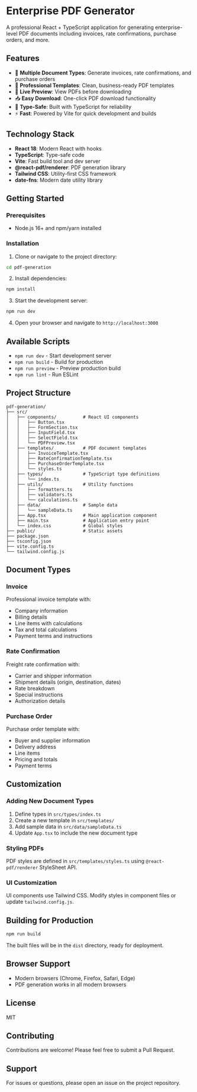# Enterprise PDF Generator

A professional React + TypeScript application for generating enterprise-level PDF documents including invoices, rate confirmations, purchase orders, and more.

## Features

- 📄 **Multiple Document Types**: Generate invoices, rate confirmations, and purchase orders
- 🎨 **Professional Templates**: Clean, business-ready PDF templates
- 👀 **Live Preview**: View PDFs before downloading
- 📥 **Easy Download**: One-click PDF download functionality
- 🎯 **Type-Safe**: Built with TypeScript for reliability
- ⚡ **Fast**: Powered by Vite for quick development and builds

## Technology Stack

- **React 18**: Modern React with hooks
- **TypeScript**: Type-safe code
- **Vite**: Fast build tool and dev server
- **@react-pdf/renderer**: PDF generation library
- **Tailwind CSS**: Utility-first CSS framework
- **date-fns**: Modern date utility library

## Getting Started

### Prerequisites

- Node.js 16+ and npm/yarn installed

### Installation

1. Clone or navigate to the project directory:

```bash
cd pdf-generation
```

2. Install dependencies:

```bash
npm install
```

3. Start the development server:

```bash
npm run dev
```

4. Open your browser and navigate to `http://localhost:3000`

## Available Scripts

- `npm run dev` - Start development server
- `npm run build` - Build for production
- `npm run preview` - Preview production build
- `npm run lint` - Run ESLint

## Project Structure

```
pdf-generation/
├── src/
│   ├── components/          # React UI components
│   │   ├── Button.tsx
│   │   ├── FormSection.tsx
│   │   ├── InputField.tsx
│   │   ├── SelectField.tsx
│   │   └── PDFPreview.tsx
│   ├── templates/           # PDF document templates
│   │   ├── InvoiceTemplate.tsx
│   │   ├── RateConfirmationTemplate.tsx
│   │   ├── PurchaseOrderTemplate.tsx
│   │   └── styles.ts
│   ├── types/               # TypeScript type definitions
│   │   └── index.ts
│   ├── utils/               # Utility functions
│   │   ├── formatters.ts
│   │   ├── validators.ts
│   │   └── calculations.ts
│   ├── data/                # Sample data
│   │   └── sampleData.ts
│   ├── App.tsx              # Main application component
│   ├── main.tsx             # Application entry point
│   └── index.css            # Global styles
├── public/                  # Static assets
├── package.json
├── tsconfig.json
├── vite.config.ts
└── tailwind.config.js
```

## Document Types

### Invoice

Professional invoice template with:

- Company information
- Billing details
- Line items with calculations
- Tax and total calculations
- Payment terms and instructions

### Rate Confirmation

Freight rate confirmation with:

- Carrier and shipper information
- Shipment details (origin, destination, dates)
- Rate breakdown
- Special instructions
- Authorization details

### Purchase Order

Purchase order template with:

- Buyer and supplier information
- Delivery address
- Line items
- Pricing and totals
- Payment terms

## Customization

### Adding New Document Types

1. Define types in `src/types/index.ts`
2. Create a new template in `src/templates/`
3. Add sample data in `src/data/sampleData.ts`
4. Update `App.tsx` to include the new document type

### Styling PDFs

PDF styles are defined in `src/templates/styles.ts` using `@react-pdf/renderer` StyleSheet API.

### UI Customization

UI components use Tailwind CSS. Modify styles in component files or update `tailwind.config.js`.

## Building for Production

```bash
npm run build
```

The built files will be in the `dist` directory, ready for deployment.

## Browser Support

- Modern browsers (Chrome, Firefox, Safari, Edge)
- PDF generation works in all modern browsers

## License

MIT

## Contributing

Contributions are welcome! Please feel free to submit a Pull Request.

## Support

For issues or questions, please open an issue on the project repository.
